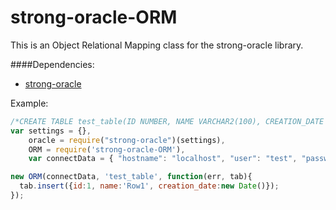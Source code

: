 # strong-oracle-ORM
This is an Object Relational Mapping class for the strong-oracle library.

####Dependencies:
* [strong-oracle](https://github.com/kathan/strong-oracle)

Example:
```js
/*CREATE TABLE test_table(ID NUMBER, NAME VARCHAR2(100), CREATION_DATE TIMESTAMP)*/
var settings = {},
	oracle = require("strong-oracle")(settings),
	ORM = require('strong-oracle-ORM'),
	var connectData = { "hostname": "localhost", "user": "test", "password": "test", "database": "ORCL" };

new ORM(connectData, 'test_table', function(err, tab){
  tab.insert({id:1, name:'Row1', creation_date:new Date()});
});
```
